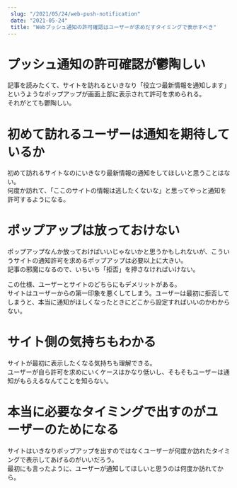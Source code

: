 ```yaml
---
 slug: "/2021/05/24/web-push-notification"
 date: "2021-05-24"
 title: "Webプッシュ通知の許可確認はユーザーが求めだすタイミングで表示すべき"
---
```


# プッシュ通知の許可確認が鬱陶しい

記事を読みたくて、サイトを訪れるといきなり「役立つ最新情報を通知します」というようなポップアップが画面上部に表示されて許可を求められる。  
それがとても鬱陶しい。

# 初めて訪れるユーザーは通知を期待しているか

初めて訪れるサイトなのにいきなり最新情報の通知をしてほしいと思うことはない。  
何度か訪れて、「ここのサイトの情報は逃したくないな」と思ってやっと通知を許可するようになる。

# ポップアップは放っておけない

ポップアップなんか放っておけばいいじゃないかと思うかもしれないが、こういうサイトの通知許可を求めるポップアップは必要以上に大きい。  
記事の邪魔になるので、いちいち「拒否」を押さなければいけない。

この仕様、ユーザーとサイトのどちらにもデメリットがある。  
サイトはユーザーからの第一印象を悪くしてしまう。ユーザーは最初に拒否してしまうと、本当に通知がほしくなったときにどこから設定すればいいのかわからない。

# サイト側の気持ちもわかる

サイトが最初に表示したくなる気持ちも理解できる。  
ユーザーが自ら許可を求めにいくケースはかなり低いし、そもそもユーザーは通知がもらえるなんてことを知らない。

# 本当に必要なタイミングで出すのがユーザーのためになる

サイトはいきなりポップアップを出すのではなくユーザーが何度か訪れたタイミングで表示してあげるのがいいだろう。  
最初にも言ったように、ユーザーが通知してほしいと思うのは何度か訪れてから。
